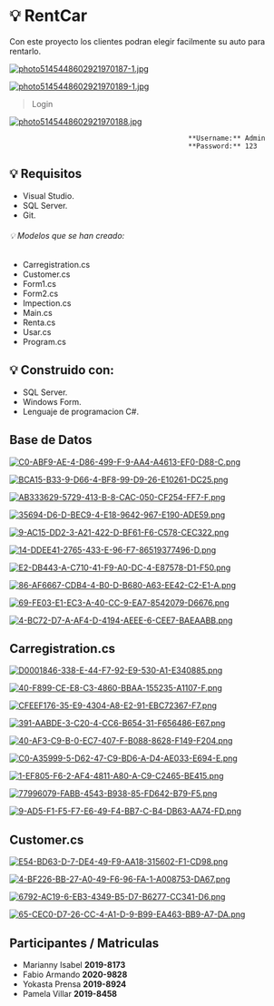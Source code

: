 # :bulb: RentCar
Con este proyecto los clientes podran elegir facilmente su auto para rentarlo.

[![photo5145448602921970187-1.jpg](https://i.postimg.cc/D0frfYD9/photo5145448602921970187-1.jpg)](https://postimg.cc/S252DVmd)

[![photo5145448602921970189-1.jpg](https://i.postimg.cc/x8dmVNNY/photo5145448602921970189-1.jpg)](https://postimg.cc/mz0kQDS6)

> Login

[![photo5145448602921970188.jpg](https://i.postimg.cc/SxKzXMgM/photo5145448602921970188.jpg)](https://postimg.cc/tYLgwYQq)

                                                **Username:** Admin
                                                **Password:** 123


## :bulb: Requisitos
- Visual Studio.
- SQL Server.
- Git.

###### :bulb: Modelos que se han creado:
- Carregistration.cs
- Customer.cs
- Form1.cs
- Form2.cs
- Impection.cs
- Main.cs
- Renta.cs
- Usar.cs
- Program.cs

## :bulb: Construido con:
- SQL Server.
- Windows Form.
- Lenguaje de programacion C#.

## Base de Datos 

[![C0-ABF9-AE-4-D86-499-F-9-AA4-A4613-EF0-D88-C.png](https://i.postimg.cc/gk2WMqF0/C0-ABF9-AE-4-D86-499-F-9-AA4-A4613-EF0-D88-C.png)](https://postimg.cc/jCmm2fjV)

[![BCA15-B33-9-D66-4-BF8-99-D9-26-E10261-DC25.png](https://i.postimg.cc/59m7khbB/BCA15-B33-9-D66-4-BF8-99-D9-26-E10261-DC25.png)](https://postimg.cc/mhtyP6ck)

[![AB333629-5729-413-B-8-CAC-050-CF254-FF7-F.png](https://i.postimg.cc/hjsLpqTh/AB333629-5729-413-B-8-CAC-050-CF254-FF7-F.png)](https://postimg.cc/ZB9v52fh)

[![35694-D6-D-BEC9-4-E18-9642-967-E190-ADE59.png](https://i.postimg.cc/RhGg6HXs/35694-D6-D-BEC9-4-E18-9642-967-E190-ADE59.png)](https://postimg.cc/JHDNSGwZ)

[![9-AC15-DD2-3-A21-422-D-BF61-F6-C578-CEC322.png](https://i.postimg.cc/C566r8kZ/9-AC15-DD2-3-A21-422-D-BF61-F6-C578-CEC322.png)](https://postimg.cc/JHZqGGTm)
 
[![14-DDEE41-2765-433-E-96-F7-86519377496-D.png](https://i.postimg.cc/MKvLMsJ1/14-DDEE41-2765-433-E-96-F7-86519377496-D.png)](https://postimg.cc/HV1zF9xL)

[![E2-DB443-A-C710-41-F9-A0-DC-4-E87578-D1-F50.png](https://i.postimg.cc/MGb32N1J/E2-DB443-A-C710-41-F9-A0-DC-4-E87578-D1-F50.png)](https://postimg.cc/xk83Lss6)

[![86-AF6667-CDB4-4-B0-D-B680-A63-EE42-C2-E1-A.png](https://i.postimg.cc/7hcmnkr0/86-AF6667-CDB4-4-B0-D-B680-A63-EE42-C2-E1-A.png)](https://postimg.cc/xNvv9BC1)

[![69-FE03-E1-EC3-A-40-CC-9-EA7-8542079-D6676.png](https://i.postimg.cc/wjD0LZfR/69-FE03-E1-EC3-A-40-CC-9-EA7-8542079-D6676.png)](https://postimg.cc/Xr7f0H0n)

[![4-BC72-D7-A-AF4-D-4194-AEEE-6-CEE7-BAEAABB.png](https://i.postimg.cc/J0yQn2Hn/4-BC72-D7-A-AF4-D-4194-AEEE-6-CEE7-BAEAABB.png)](https://postimg.cc/sGrWHKcd)

## Carregistration.cs

[![D0001846-338-E-44-F7-92-E9-530-A1-E340885.png](https://i.postimg.cc/NfCkTYk0/D0001846-338-E-44-F7-92-E9-530-A1-E340885.png)](https://postimg.cc/GHYDwWN0)

[![40-F899-CE-E8-C3-4860-BBAA-155235-A1107-F.png](https://i.postimg.cc/65PCqcB2/40-F899-CE-E8-C3-4860-BBAA-155235-A1107-F.png)](https://postimg.cc/VdjJHjrm)

[![CFEEF176-35-E9-4304-A8-E2-91-EBC72367-F7.png](https://i.postimg.cc/s2dS92Q3/CFEEF176-35-E9-4304-A8-E2-91-EBC72367-F7.png)](https://postimg.cc/hXsfKc1Y)

[![391-AABDE-3-C20-4-CC6-B654-31-F656486-E67.png](https://i.postimg.cc/d1nyYmW0/391-AABDE-3-C20-4-CC6-B654-31-F656486-E67.png)](https://postimg.cc/N99M8Tvh)

[![40-AF3-C9-B-0-EC7-407-F-B088-8628-F149-F204.png](https://i.postimg.cc/L5bgq4FK/40-AF3-C9-B-0-EC7-407-F-B088-8628-F149-F204.png)](https://postimg.cc/D41wHTzB)

[![C0-A35999-5-D62-47-C9-BD6-A-D4-AE033-E694-E.png](https://i.postimg.cc/zX4R8fkT/C0-A35999-5-D62-47-C9-BD6-A-D4-AE033-E694-E.png)](https://postimg.cc/zVSfk86f)
   
[![1-EF805-F6-2-AF4-4811-A80-A-C9-C2465-BE415.png](https://i.postimg.cc/7Z7J6yBd/1-EF805-F6-2-AF4-4811-A80-A-C9-C2465-BE415.png)](https://postimg.cc/xXf1xBV3)

[![77996079-FABB-4543-B938-85-FD642-B79-F5.png](https://i.postimg.cc/mDdtqZDz/77996079-FABB-4543-B938-85-FD642-B79-F5.png)](https://postimg.cc/phFW5HKR)

[![9-AD5-F1-F5-F7-E6-49-F4-BB7-C-B4-DB63-AA74-FD.png](https://i.postimg.cc/X7BpHb0q/9-AD5-F1-F5-F7-E6-49-F4-BB7-C-B4-DB63-AA74-FD.png)](https://postimg.cc/1fPmXbX1)
    
## Customer.cs

[![E54-BD63-D-7-DE4-49-F9-AA18-315602-F1-CD98.png](https://i.postimg.cc/6pGbpyxK/E54-BD63-D-7-DE4-49-F9-AA18-315602-F1-CD98.png)](https://postimg.cc/DSnPCfzp)

[![4-BF226-BB-27-A0-49-F6-96-FA-1-A008753-DA67.png](https://i.postimg.cc/4dXWPP74/4-BF226-BB-27-A0-49-F6-96-FA-1-A008753-DA67.png)](https://postimg.cc/1gY05prb)

[![6792-AC19-6-EB3-4349-B5-D7-B6277-CC341-D6.png](https://i.postimg.cc/7hWXxyBb/6792-AC19-6-EB3-4349-B5-D7-B6277-CC341-D6.png)](https://postimg.cc/LgjjTGFM)

[![65-CEC0-D7-26-CC-4-A1-D-9-B99-EA463-BB9-A7-DA.png](https://i.postimg.cc/RVwgHqZL/65-CEC0-D7-26-CC-4-A1-D-9-B99-EA463-BB9-A7-DA.png)](https://postimg.cc/TpYj8dmK)

## Participantes        /    Matriculas
- Marianny Isabel           **2019-8173**
- Fabio Armando             **2020-9828**
- Yokasta Prensa            **2019-8924**
- Pamela Villar             **2019-8458**


